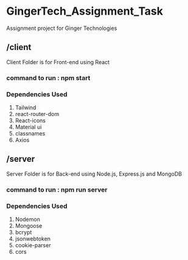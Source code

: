 # GingerTech_Assignment_Task
Assignment project for Ginger Technologies

## /client
Client Folder is for Front-end using React
###  command to run : npm start
### Dependencies Used
1. Tailwind <br>
2. react-router-dom <br>
3. React-icons <br>
4. Material ui <br>
5. classnames <br>
6. Axios <br>

## /server
Server Folder is for Back-end using Node.js, Express.js and MongoDB
### command to run : npm run server
### Dependencies Used
1. Nodemon <br>
2. Mongoose <br>
3. bcrypt <br>
4. jsonwebtoken <br>
5. cookie-parser <br>
6. cors <br>